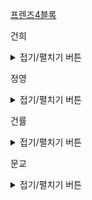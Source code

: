 
<a href = 'https://programmers.co.kr/learn/courses/30/lessons/72414'> 프렌즈4블록 </a>


건희
<details>
<summary>접기/펼치기 버튼</summary>

	
</details>
    
정영
<details>
<summary>접기/펼치기 버튼</summary>


</details>
    
건률
<details>
<summary>접기/펼치기 버튼</summary>
	
  
</details>
  
문교
<details>
<summary>접기/펼치기 버튼</summary>
	
	
</details>
